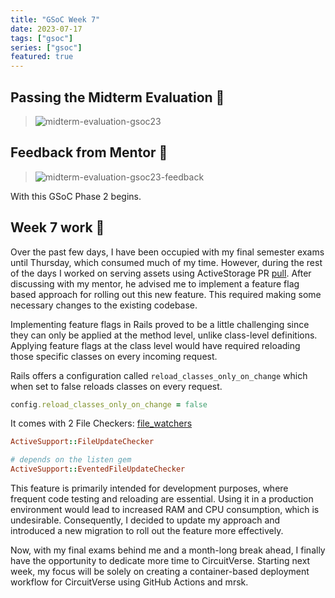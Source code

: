 ```yaml
---
title: "GSoC Week 7"
date: 2023-07-17
tags: ["gsoc"]
series: ["gsoc"]
featured: true
---
```


## Passing the Midterm Evaluation 🎉

> ![midterm-evaluation-gsoc23](/images/gsoc/midterm-evaluation-gsoc23.png)

## Feedback from Mentor 📝

> ![midterm-evaluation-gsoc23-feedback](/images/gsoc/midterm-evaluation-feedback-gsoc23.png)

With this GSoC Phase 2 begins.

## Week 7 work 💼 

Over the past few days, I have been occupied with my final semester exams until Thursday, which consumed much of my time.
However, during the rest of the days I worked on serving assets using ActiveStorage PR [pull](https://github.com/CircuitVerse/CircuitVerse/pull/3860).
After discussing with my mentor, he advised me to implement a feature flag based approach for rolling out this new feature. This required making some necessary changes to the existing codebase.

Implementing feature flags in Rails proved to be a little challenging since they can only be applied at the method level, unlike class-level definitions.
Applying feature flags at the class level would have required reloading those specific classes on every incoming request.


Rails offers a configuration called `reload_classes_only_on_change` which when set to false reloads classes on every request.

```ruby
config.reload_classes_only_on_change = false

```
It comes with 2 File Checkers: [file_watchers](https://guides.rubyonrails.org/configuring.html#config-file-watcher)

```ruby
ActiveSupport::FileUpdateChecker

# depends on the listen gem
ActiveSupport::EventedFileUpdateChecker
```

This feature is primarily intended for development purposes, where frequent code testing and reloading are essential. Using it in a production environment would lead to 
increased RAM and CPU consumption, which is undesirable.
Consequently, I decided to update my approach and introduced a new migration to roll out the feature more effectively.

Now, with my final exams behind me and a month-long break ahead, I finally have the opportunity to dedicate more time to CircuitVerse. Starting next week, my focus will 
be solely on creating a container-based deployment workflow for CircuitVerse using GitHub Actions and mrsk.






